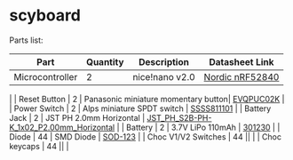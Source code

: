 # scyboard

Parts list:

| Part             | Quantity | Description                         | Datasheet Link                                                                 |
|------------------|----------|-------------------------------------|--------------------------------------------------------------------------------|
| Microcontroller         |    2     | nice!nano v2.0                      | [Nordic nRF52840](https://nicekeyboards.com/nice-nano)                         |
| 
| Reset Button            |    2     | Panasonic miniature momentary button| [EVQPUC02K](https://cdn.shopify.com/s/files/1/0618/5674/3655/files/PANASONIC-EVQPUC02K.pdf) |
| Power Switch            |    2     | Alps miniature SPDT switch          | [SSSS811101](https://cdn.shopify.com/s/files/1/0618/5674/3655/files/ALPS-SSSS811101.pdf)    |
| Battery Jack            |    2     | JST PH 2.0mm Horizontal             | [JST_PH_S2B-PH-K_1x02_P2.00mm_Horizontal](http://www.jst-mfg.com/product/pdf/eng/ePH.pdf)   |
| Battery                |    2     | 3.7V LiPo 110mAh                    | [301230]()                          |
| Diode                  |    44     | SMD Diode                       | [SOD-123](https://www.onsemi.com/download/data-sheet/pdf/mmsd301t1-d.pdf)                          |
| Choc V1/V2 Switches     |    44    || |
| Choc keycaps         |    44    || |

